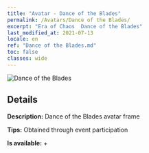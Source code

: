 ```yaml
---
title: "Avatar - Dance of the Blades"
permalink: /Avatars/Dance of the Blades/
excerpt: "Era of Chaos  Dance of the Blades"
last_modified_at: 2021-07-13
locale: en
ref: "Dance of the Blades.md"
toc: false
classes: wide
---
```

 ![Dance of the Blades](/images/a/avatarFrame_26.png)

## Details

 **Description:** Dance of the Blades avatar frame 

 **Tips:** Obtained through event participation 

 **Is available:**  + 

